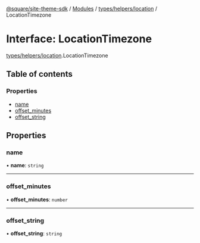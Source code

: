 [@square/site-theme-sdk](../GettingStarted.md) / [Modules](../modules.md) / [types/helpers/location](../modules/types_helpers_location.md) / LocationTimezone

# Interface: LocationTimezone

[types/helpers/location](../modules/types_helpers_location.md).LocationTimezone

## Table of contents

### Properties

- [name](types_helpers_location.LocationTimezone.md#name)
- [offset\_minutes](types_helpers_location.LocationTimezone.md#offset_minutes)
- [offset\_string](types_helpers_location.LocationTimezone.md#offset_string)

## Properties

### name

• **name**: `string`

___

### offset\_minutes

• **offset\_minutes**: `number`

___

### offset\_string

• **offset\_string**: `string`
